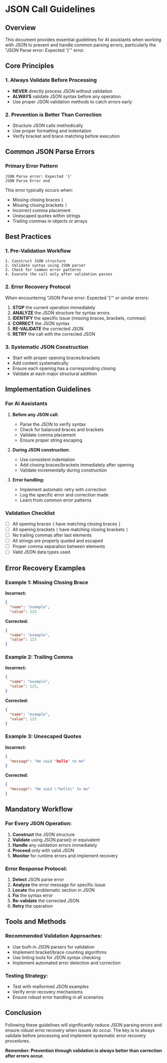 # JSON Call Guidelines

## Overview
This document provides essential guidelines for AI assistants when working with JSON to prevent and handle common parsing errors, particularly the "JSON Parse error: Expected '}'" error.

## Core Principles

### 1. Always Validate Before Processing
- **NEVER** directly process JSON without validation
- **ALWAYS** validate JSON syntax before any operation
- Use proper JSON validation methods to catch errors early

### 2. Prevention is Better Than Correction
- Structure JSON calls methodically
- Use proper formatting and indentation
- Verify bracket and brace matching before execution

## Common JSON Parse Errors

### Primary Error Pattern
```
JSON Parse error: Expected '}'
JSON Parse Error end
```

This error typically occurs when:
- Missing closing braces `}`
- Missing closing brackets `]`
- Incorrect comma placement
- Unescaped quotes within strings
- Trailing commas in objects or arrays

## Best Practices

### 1. Pre-Validation Workflow
```
1. Construct JSON structure
2. Validate syntax using JSON parser
3. Check for common error patterns
4. Execute the call only after validation passes
```

### 2. Error Recovery Protocol
When encountering "JSON Parse error: Expected '}'" or similar errors:

1. **STOP** the current operation immediately
2. **ANALYZE** the JSON structure for syntax errors
3. **IDENTIFY** the specific issue (missing braces, brackets, commas)
4. **CORRECT** the JSON syntax
5. **RE-VALIDATE** the corrected JSON
6. **RETRY** the call with the corrected JSON

### 3. Systematic JSON Construction
- Start with proper opening braces/brackets
- Add content systematically
- Ensure each opening has a corresponding closing
- Validate at each major structural addition

## Implementation Guidelines

### For AI Assistants
1. **Before any JSON call:**
   - Parse the JSON to verify syntax
   - Check for balanced braces and brackets
   - Validate comma placement
   - Ensure proper string escaping

2. **During JSON construction:**
   - Use consistent indentation
   - Add closing braces/brackets immediately after opening
   - Validate incrementally during construction

3. **Error handling:**
   - Implement automatic retry with correction
   - Log the specific error and correction made
   - Learn from common error patterns

### Validation Checklist
- [ ] All opening braces `{` have matching closing braces `}`
- [ ] All opening brackets `[` have matching closing brackets `]`
- [ ] No trailing commas after last elements
- [ ] All strings are properly quoted and escaped
- [ ] Proper comma separation between elements
- [ ] Valid JSON data types used

## Error Recovery Examples

### Example 1: Missing Closing Brace
**Incorrect:**
```json
{
  "name": "example",
  "value": 123
```

**Corrected:**
```json
{
  "name": "example",
  "value": 123
}
```

### Example 2: Trailing Comma
**Incorrect:**
```json
{
  "name": "example",
  "value": 123,
}
```

**Corrected:**
```json
{
  "name": "example",
  "value": 123
}
```

### Example 3: Unescaped Quotes
**Incorrect:**
```json
{
  "message": "He said "hello" to me"
}
```

**Corrected:**
```json
{
  "message": "He said \"hello\" to me"
}
```

## Mandatory Workflow

### For Every JSON Operation:
1. **Construct** the JSON structure
2. **Validate** using JSON.parse() or equivalent
3. **Handle** any validation errors immediately
4. **Proceed** only with valid JSON
5. **Monitor** for runtime errors and implement recovery

### Error Response Protocol:
1. **Detect** JSON parse error
2. **Analyze** the error message for specific issue
3. **Locate** the problematic section in JSON
4. **Fix** the syntax error
5. **Re-validate** the corrected JSON
6. **Retry** the operation

## Tools and Methods

### Recommended Validation Approaches:
- Use built-in JSON parsers for validation
- Implement bracket/brace counting algorithms
- Use linting tools for JSON syntax checking
- Implement automated error detection and correction

### Testing Strategy:
- Test with malformed JSON examples
- Verify error recovery mechanisms
- Ensure robust error handling in all scenarios

## Conclusion

Following these guidelines will significantly reduce JSON parsing errors and ensure robust error recovery when issues do occur. The key is to always validate before processing and implement systematic error recovery procedures.

**Remember: Prevention through validation is always better than correction after errors occur.**